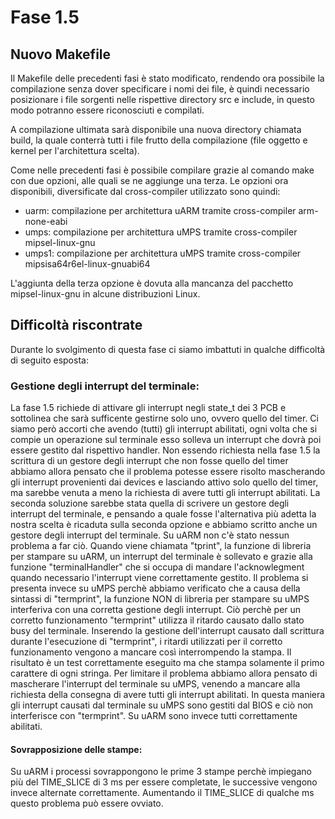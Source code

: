 # Fase 1.5

## Nuovo Makefile
Il Makefile delle precedenti fasi è stato modificato, rendendo ora possibile la compilazione senza dover specificare i nomi dei file, è quindi necessario posizionare i file sorgenti nelle rispettive directory src e include, in questo modo potranno essere riconosciuti e compilati.

A compilazione ultimata sarà disponibile una nuova directory chiamata build, la quale conterrà tutti i file frutto della compilazione (file oggetto e kernel per l'architettura scelta).

Come nelle precedenti fasi è possibile compilare grazie al comando make con due opzioni, alle quali se ne aggiunge una terza. Le opzioni ora disponibili, diversificate dal cross-compiler utilizzato sono quindi:
- uarm: compilazione per architettura uARM tramite cross-compiler arm-none-eabi
- umps: compilazione per architettura uMPS tramite cross-compiler mipsel-linux-gnu
- umps1: compilazione per architettura uMPS tramite cross-compiler mipsisa64r6el-linux-gnuabi64

L'aggiunta della terza opzione è dovuta alla mancanza del pacchetto mipsel-linux-gnu in alcune distribuzioni Linux.

## Difficoltà riscontrate

Durante lo svolgimento di questa fase ci siamo imbattuti in qualche difficoltà di seguito esposta:

### Gestione degli interrupt del terminale:

La fase 1.5 richiede di attivare gli interrupt negli state_t dei 3 PCB e sottolinea che sarà sufficente gestirne solo uno, ovvero quello del timer. Ci siamo però accorti che avendo (tutti) gli interrupt abilitati, ogni volta che si compie un operazione sul terminale esso solleva un interrupt che dovrà poi essere gestito dal rispettivo handler. Non essendo richiesta nella fase 1.5 la scrittura di un gestore degli interrupt che non fosse quello del timer abbiamo allora pensato che il problema potesse essere risolto mascherando gli interrupt provenienti dai devices e lasciando attivo solo quello del timer, ma sarebbe venuta a meno la richiesta di avere tutti gli interrupt abilitati. La seconda soluzione sarebbe stata quella di scrivere un gestore degli interrupt del terminale, e pensando a quale fosse l'alternativa più adetta la nostra scelta è ricaduta sulla seconda opzione e abbiamo scritto anche un gestore degli interrupt del terminale.
Su uARM non c'è stato nessun problema a far ciò. Quando viene chiamata "tprint", la funzione di libreria per stampare su uARM, un interrupt del terminale è sollevato e grazie alla funzione "terminalHandler" che si occupa di mandare l'acknowlegment quando necessario l'interrupt viene correttamente gestito.
Il problema si presenta invece su uMPS perchè abbiamo verificato che a causa della sintassi di "termprint", la funzione NON di libreria per stampare su uMPS interferiva con una corretta gestione degli interrupt. Ciò perchè per un corretto funzionamento "termprint" utilizza il ritardo causato dallo stato busy del terminale.
Inserendo la gestione dell'interrupt causato dall scrittura durante l'esecuzione di "termprint", i ritardi utilizzati per il corretto funzionamento vengono a mancare così interrompendo la stampa. Il risultato è un test correttamente eseguito ma che stampa solamente il primo carattere di ogni stringa.
Per limitare il problema abbiamo allora pensato di mascherare l'interrupt del terminale su uMPS, venendo a mancare alla richiesta della consegna di avere tutti gli interrupt abilitati. In questa maniera gli interrupt causati dal terminale su uMPS sono gestiti dal BIOS e ciò non interferisce con "termprint". Su uARM sono invece tutti correttamente abilitati.

#### Sovrapposizione delle stampe:

Su uARM i processi sovrappongono le prime 3 stampe perchè impiegano più del TIME_SLICE di 3 ms per essere completate, le successive vengono invece alternate correttamente. Aumentando il TIME_SLICE di qualche ms questo problema può essere ovviato.

